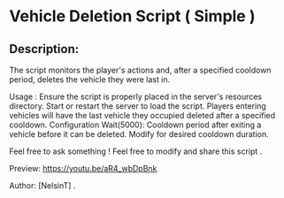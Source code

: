 # Vehicle Deletion Script ( Simple )


## Description:

The script monitors the player's actions and, after a specified cooldown period, deletes the vehicle they were last in.

Usage :
Ensure the script is properly placed in the server's resources directory. Start or restart the server to load the script. Players entering vehicles will have the last vehicle they occupied deleted after a specified cooldown. Configuration Wait(5000): Cooldown period after exiting a vehicle before it can be deleted. Modify for desired cooldown duration.



Feel free to ask something ! 
Feel free to modify and share this script .

Preview: https://youtu.be/aR4_wbDpBnk

Author: [NelsinT] .
